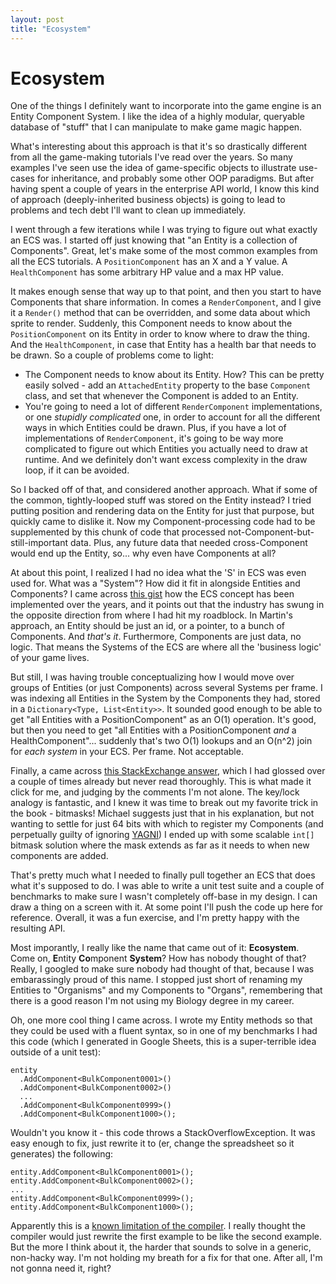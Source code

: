 ```yaml
---
layout: post
title: "Ecosystem"
---
```


# Ecosystem #

One of the things I definitely want to incorporate into the game engine is an Entity Component System. I like the idea of a highly modular, queryable database of "stuff" that I can manipulate to make game magic happen.

What's interesting about this approach is that it's so drastically different from all the game-making tutorials I've read over the years. So many examples I've seen use the idea of game-specific objects to illustrate use-cases for inheritance, and probably some other OOP paradigms. But after having spent a couple of years in the enterprise API world, I know this kind of approach (deeply-inherited business objects) is going to lead to problems and tech debt I'll want to clean up immediately.

I went through a few iterations while I was trying to figure out what exactly an ECS was. I started off just knowing that "an Entity is a collection of Components". Great, let's make some of the most common examples from all the ECS tutorials. A `PositionComponent` has an X and a Y value. A `HealthComponent` has some arbitrary HP value and a max HP value.

It makes enough sense that way up to that point, and then you start to have Components that share information. In comes a `RenderComponent`, and I give it a `Render()` method that can be overridden, and some data about which sprite to render. Suddenly, this Component needs to know about the `PositionComponent` on its Entity in order to know where to draw the thing. And the `HealthComponent`, in case that Entity has a health bar that needs to be drawn. So a couple of problems come to light:

* The Component needs to know about its Entity. How? This can be pretty easily solved - add an `AttachedEntity` property to the base `Component` class, and set that whenever the Component is added to an Entity.
* You're going to need a lot of different `RenderComponent` implementations, or one _stupidly complicated_ one, in order to account for all the different ways in which Entities could be drawn. Plus, if you have a lot of implementations of `RenderComponent`, it's going to be way more complicated to figure out which Entities you actually need to draw at runtime. And we definitely don't want excess complexity in the draw loop, if it can be avoided.

So I backed off of that, and considered another approach. What if some of the common, tightly-looped stuff was stored on the Entity instead? I tried putting position and rendering data on the Entity for just that purpose, but quickly came to dislike it. Now my Component-processing code had to be supplemented by this chunk of code that processed not-Component-but-still-important data. Plus, any future data that needed cross-Component would end up the Entity, so... why even have Components at all?

At about this point, I realized I had no idea what the 'S' in ECS was even used for. What was a "System"? How did it fit in alongside Entities and Components? I came across [this gist](https://gist.github.com/LearnCocos2D/77f0ced228292676689f) how the ECS concept has been implemented over the years, and it points out that the industry has swung in the opposite direction from where I had hit my roadblock. In Martin's approach, an Entity should be just an id, or a pointer, to a bunch of Components. And _that's it_. Furthermore, Components are just data, no logic. That means the Systems of the ECS are where all the 'business logic' of your game lives.

But still, I was having trouble conceptualizing how I would move over groups of Entities (or just Components) across several Systems per frame. I was indexing all Entities in the System by the Components they had, stored in a `Dictionary<Type, List<Entity>>`. It sounded good enough to be able to get "all Entities with a PositionComponent" as an O(1) operation. It's good, but then you need to get "all Entities with a PositionComponent _and_ a HealthComponent"... suddenly that's two O(1) lookups and an O(n^2) join for _each system_ in your ECS. Per frame. Not acceptable.

Finally, a came across [this StackExchange answer](https://gamedev.stackexchange.com/questions/31473/what-is-the-role-of-systems-in-a-component-based-entity-architecture/31491#31491), which I had glossed over a couple of times already but never read thoroughly. This is what made it click for me, and judging by the comments I'm not alone. The key/lock analogy is fantastic, and I knew it was time to break out my favorite trick in the book - bitmasks! Michael suggests just that in his explanation, but not wanting to settle for just 64 bits with which to register my Components (and perpetually guilty of ignoring [YAGNI](https://en.wikipedia.org/wiki/You_aren%27t_gonna_need_it)) I ended up with some scalable `int[]` bitmask solution where the mask extends as far as it needs to when new components are added.

That's pretty much what I needed to finally pull together an ECS that does what it's supposed to do. I was able to write a unit test suite and a couple of benchmarks to make sure I wasn't completely off-base in my design. I can draw a thing on a screen with it. At some point I'll push the code up here for reference. Overall, it was a fun exercise, and I'm pretty happy with the resulting API.

Most imporantly, I really like the name that came out of it: **Ecosystem**. Come on, **E**ntity **Co**mponent **System**? How has nobody thought of that? Really, I googled to make sure nobody had thought of that, because I was embarassingly proud of this name. I stopped just short of renaming my Entities to "Organisms" and my Components to "Organs", remembering that there is a good reason I'm not using my Biology degree in my career.

Oh, one more cool thing I came across. I wrote my Entity methods so that they could be used with a fluent syntax, so in one of my benchmarks I had this code (which I generated in Google Sheets, this is a super-terrible idea outside of a unit test):

```
entity
  .AddComponent<BulkComponent0001>()
  .AddComponent<BulkComponent0002>()
  ...
  .AddComponent<BulkComponent0999>()
  .AddComponent<BulkComponent1000>();
```

Wouldn't you know it - this code throws a StackOverflowException. It was easy enough to fix, just rewrite it to (er, change the spreadsheet so it generates) the following:

```
entity.AddComponent<BulkComponent0001>();
entity.AddComponent<BulkComponent0002>();
...
entity.AddComponent<BulkComponent0999>();
entity.AddComponent<BulkComponent1000>();
```
Apparently this is a [known limitation of the compiler](https://github.com/dotnet/roslyn/issues/9795). I really thought the compiler would just rewrite the first example to be like the second example. But the more I think about it, the harder that sounds to solve in a generic, non-hacky way. I'm not holding my breath for a fix for that one. After all, I'm not gonna need it, right?
